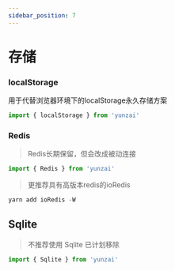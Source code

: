 ```yaml
---
sidebar_position: 7
---
```


# 存储

### localStorage

用于代替浏览器环境下的localStorage永久存储方案

```ts
import { localStorage } from 'yunzai'
```

### Redis

> Redis长期保留，但会改成被动连接

```ts
import { Redis } from 'yunzai'
```

> 更推荐具有高版本redis的ioRedis

```ts
yarn add ioRedis -W
```

## Sqlite

> 不推荐使用 Sqlite 已计划移除

```ts
import { Sqlite } from 'yunzai'
```
